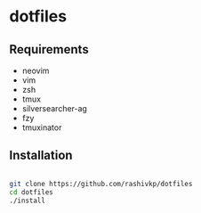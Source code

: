 # dotfiles

## Requirements

- neovim
- vim
- zsh
- tmux
- silversearcher-ag
- fzy
- tmuxinator


## Installation

```sh

git clone https://github.com/rashivkp/dotfiles
cd dotfiles
./install
```
